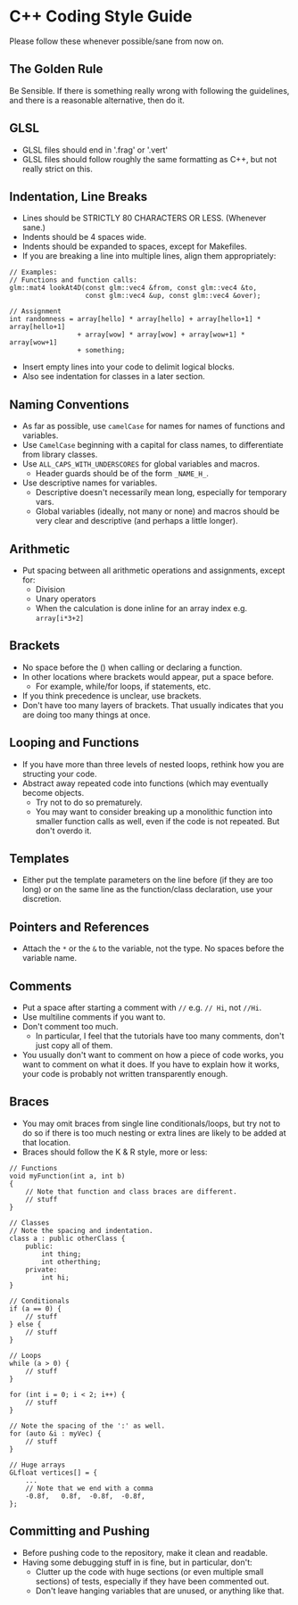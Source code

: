 # C++ Coding Style Guide
Please follow these whenever possible/sane from now on.

## The Golden Rule
Be Sensible. If there is something really wrong with following the guidelines, and
there is a reasonable alternative, then do it.

## GLSL
* GLSL files should end in '.frag' or '.vert'
* GLSL files should follow roughly the same formatting as C++, but not really strict on this.

## Indentation, Line Breaks
* Lines should be STRICTLY 80 CHARACTERS OR LESS. (Whenever sane.)
* Indents should be 4 spaces wide.
* Indents should be expanded to spaces, except for Makefiles.
* If you are breaking a line into multiple lines, align them appropriately:
```
// Examples:
// Functions and function calls:
glm::mat4 lookAt4D(const glm::vec4 &from, const glm::vec4 &to,
                   const glm::vec4 &up, const glm::vec4 &over);

// Assignment
int randomness = array[hello] * array[hello] + array[hello+1] * array[hello+1]
                 + array[wow] * array[wow] + array[wow+1] * array[wow+1]
                 + something;
```
* Insert empty lines into your code to delimit logical blocks.
* Also see indentation for classes in a later section.

## Naming Conventions
* As far as possible, use `camelCase` for names for names of functions and
variables.
* Use `CamelCase` beginning with a capital for class names, to differentiate
from library classes.
* Use `ALL_CAPS_WITH_UNDERSCORES` for global variables and macros.
  * Header guards should be of the form `_NAME_H_`.
* Use descriptive names for variables.
  * Descriptive doesn't necessarily mean long, especially for temporary vars.
  * Global variables (ideally, not many or none) and macros should be very 
    clear and descriptive (and perhaps a little longer).

## Arithmetic
* Put spacing between all arithmetic operations and assignments, except for:
  * Division
  * Unary operators
  * When the calculation is done inline for an array index e.g. `array[i*3+2]`

## Brackets
* No space before the () when calling or declaring a function.
* In other locations where brackets would appear, put a space before.
  * For example, while/for loops, if statements, etc.
* If you think precedence is unclear, use brackets.
* Don't have too many layers of brackets. That usually indicates that you are
doing too many things at once.

## Looping and Functions
* If you have more than three levels of nested loops, rethink how you are
structing your code.
* Abstract away repeated code into functions (which may eventually become
objects.
  * Try not to do so prematurely.
  * You may want to consider breaking up a monolithic function into smaller
    function calls as well, even if the code is not repeated. But don't
    overdo it.

## Templates
* Either put the template parameters on the line before (if they are too long)
or on the same line as the function/class declaration, use your discretion.

## Pointers and References
* Attach the `*` or the `&` to the variable, not the type. No spaces before
the variable name.

## Comments
* Put a space after starting a comment with `//` e.g. `// Hi`, not `//Hi`.
* Use multiline comments if you want to.
* Don't comment too much.
  * In particular, I feel that the tutorials have too many comments, don't
    just copy all of them.
* You usually don't want to comment on how a piece of code works, you want to
comment on what it does. If you have to explain how it works, your code is
probably not written transparently enough.

## Braces
* You may omit braces from single line conditionals/loops, but try not to do
so if there is too much nesting or extra lines are likely to be added at that 
location.
* Braces should follow the K & R style, more or less:

```
// Functions
void myFunction(int a, int b)
{
    // Note that function and class braces are different.
    // stuff
}

// Classes
// Note the spacing and indentation.
class a : public otherClass {
    public:
        int thing;
        int otherthing; 
    private:
        int hi;
}

// Conditionals
if (a == 0) {
    // stuff
} else {
    // stuff
}

// Loops
while (a > 0) {
    // stuff
}

for (int i = 0; i < 2; i++) {
    // stuff
}

// Note the spacing of the ':' as well.
for (auto &i : myVec) {
    // stuff
}

// Huge arrays
GLfloat vertices[] = {
    ...
    // Note that we end with a comma
    -0.8f,   0.8f,  -0.8f,  -0.8f,
};
```

## Committing and Pushing
* Before pushing code to the repository, make it clean and readable.
* Having some debugging stuff in is fine, but in particular, don't:
  * Clutter up the code with huge sections (or even multiple small sections)
    of tests, especially if they have been commented out.
  * Don't leave hanging variables that are unused, or anything like that. 
